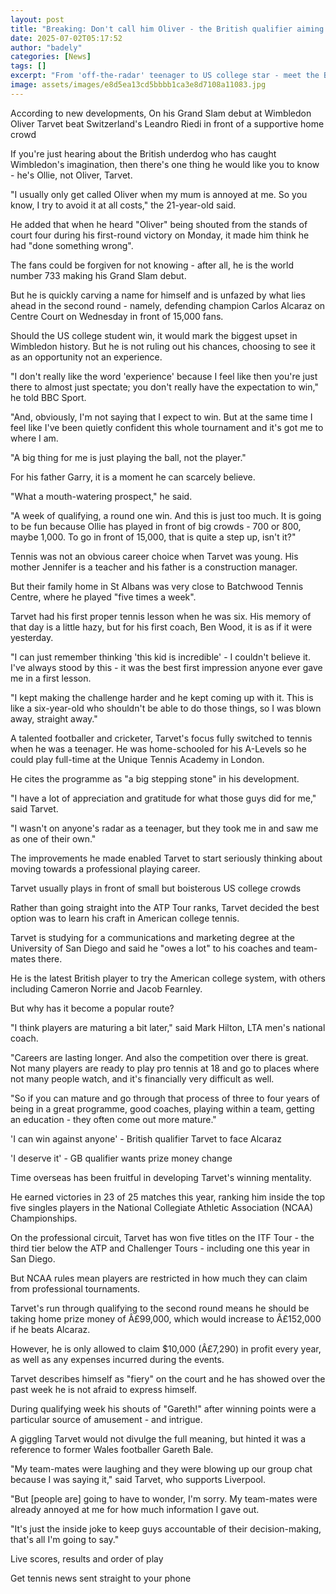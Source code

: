 ```yaml
---
layout: post
title: "Breaking: Don't call him Oliver - the British qualifier aiming to stun Alcaraz"
date: 2025-07-02T05:17:52
author: "badely"
categories: [News]
tags: []
excerpt: "From 'off-the-radar' teenager to US college star - meet the British qualifier seeking to shock defending champion Carlos Alcaraz at Wimbledon."
image: assets/images/e8d5ea13cd5bbbb1ca3e8d7108a11083.jpg
---
```


According to new developments, On his Grand Slam debut at Wimbledon Oliver Tarvet beat Switzerland's Leandro Riedi in front of a supportive home crowd 

If you're just hearing about the British underdog who has caught Wimbledon's imagination, then there's one thing he would like you to know - he's Ollie, not Oliver, Tarvet.

"I usually only get called Oliver when my mum is annoyed at me. So you know, I try to avoid it at all costs," the 21-year-old said.

He added that when he heard "Oliver" being shouted from the stands of court four during his first-round victory on Monday, it made him think he had "done something wrong".

The fans could be forgiven for not knowing - after all, he is the world number 733 making his Grand Slam debut.

But he is quickly carving a name for himself and is unfazed by what lies ahead in the second round - namely, defending champion Carlos Alcaraz on Centre Court on Wednesday in front of 15,000 fans. 

Should the US college student win, it would mark the biggest upset in Wimbledon history. But he is not ruling out his chances, choosing to see it as an opportunity not an experience.

"I don't really like the word 'experience' because I feel like then you're just there to almost just spectate; you don't really have the expectation to win," he told BBC Sport.

"And, obviously, I'm not saying that I expect to win. But at the same time I feel like I've been quietly confident this whole tournament and it's got me to where I am.

"A big thing for me is just playing the ball, not the player." 

For his father Garry, it is a moment he can scarcely believe.

"What a mouth-watering prospect," he said.

"A week of qualifying, a round one win. And this is just too much. It is going to be fun because Ollie has played in front of big crowds - 700 or 800, maybe 1,000. To go in front of 15,000, that is quite a step up, isn't it?"

Tennis was not an obvious career choice when Tarvet was young. His mother Jennifer is a teacher and his father is a construction manager.

But their family home in St Albans was very close to Batchwood Tennis Centre, where he played "five times a week".

Tarvet had his first proper tennis lesson when he was six. His memory of that day is a little hazy, but for his first coach, Ben Wood, it is as if it were yesterday.

"I can just remember thinking 'this kid is incredible' - I couldn't believe it. I've always stood by this - it was the best first impression anyone ever gave me in a first lesson.

"I kept making the challenge harder and he kept coming up with it. This is like a six-year-old who shouldn't be able to do those things, so I was blown away, straight away."

A talented footballer and cricketer, Tarvet's focus fully switched to tennis when he was a teenager. He was home-schooled for his A-Levels so he could play full-time at the Unique Tennis Academy in London.

He cites the programme as "a big stepping stone" in his development.

"I have a lot of appreciation and gratitude for what those guys did for me," said Tarvet.

"I wasn't on anyone's radar as a teenager, but they took me in and saw me as one of their own."

The improvements he made enabled Tarvet to start seriously thinking about moving towards a professional playing career.

Tarvet usually plays in front of small but boisterous US college crowds

Rather than going straight into the ATP Tour ranks, Tarvet decided the best option was to learn his craft in American college tennis.

Tarvet is studying for a communications and marketing degree at the University of San Diego and said he "owes a lot" to his coaches and team-mates there.

He is the latest British player to try the American college system, with others including Cameron Norrie and Jacob Fearnley.

But why has it become a popular route?

"I think players are maturing a bit later," said Mark Hilton, LTA men's national coach. 

"Careers are lasting longer. And also the competition over there is great. Not many players are ready to play pro tennis at 18 and go to places where not many people watch, and it's financially very difficult as well.

"So if you can mature and go through that process of three to four years of being in a great programme, good coaches, playing within a team, getting an education - they often come out more mature."

'I can win against anyone' - British qualifier Tarvet to face Alcaraz 

'I deserve it' - GB qualifier wants prize money change

Time overseas has been fruitful in developing Tarvet's winning mentality. 

He earned victories in 23 of 25 matches this year, ranking him inside the top five singles players in the National Collegiate Athletic Association (NCAA) Championships.

On the professional circuit, Tarvet has won five titles on the ITF Tour - the third tier below the ATP and Challenger Tours - including one this year in San Diego.

But NCAA rules mean players are restricted in how much they can claim from professional tournaments.

Tarvet's run through qualifying to the second round means he should be taking home prize money of Â£99,000, which would increase to Â£152,000 if he beats Alcaraz.

However, he is only allowed to claim $10,000 (Â£7,290) in profit every year, as well as any expenses incurred during the events.

Tarvet describes himself as "fiery" on the court and he has showed over the past week he is not afraid to express himself.

During qualifying week his shouts of "Gareth!" after winning points were a particular source of amusement - and intrigue.

A giggling Tarvet would not divulge the full meaning, but hinted it was a reference to former Wales footballer Gareth Bale.

"My team-mates were laughing and they were blowing up our group chat because I was saying it," said Tarvet, who supports Liverpool.

"But [people are] going to have to wonder, I'm sorry. My team-mates were already annoyed at me for how much information I gave out.

"It's just the inside joke to keep guys accountable of their decision-making, that's all I'm going to say."

Live scores, results and order of play

Get tennis news sent straight to your phone

